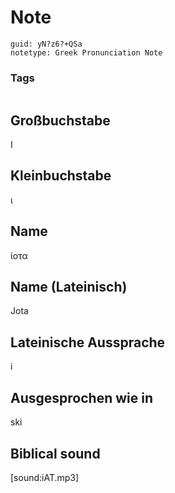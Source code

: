 # Note
```
guid: yN?z6?+QSa
notetype: Greek Pronunciation Note
```

### Tags
```
```

## Großbuchstabe
Ι

## Kleinbuchstabe
ι

## Name
ἰοτα

## Name (Lateinisch)
Jota

## Lateinische Aussprache
i

## Ausgesprochen wie in
ski

## Biblical sound
[sound:iAT.mp3]
